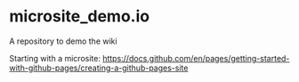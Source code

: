 # microsite_demo.io
A repository to demo the wiki

Starting with a microsite: https://docs.github.com/en/pages/getting-started-with-github-pages/creating-a-github-pages-site
